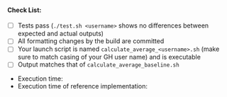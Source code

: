 #### Check List:
- [ ] Tests pass (`./test.sh <username>` shows no differences between expected and actual outputs)
- [ ] All formatting changes by the build are committed
- [ ] Your launch script is named `calculate_average_<username>.sh` (make sure to match casing of your GH user name) and is executable
- [ ] Output matches that of `calculate_average_baseline.sh`
* Execution time:
* Execution time of reference implementation:

<!--
Thanks for your submission. Please go through the checklist above before submitting your pull request.
Use [x] to mark that the item has been completed.

Please submit only submissions that are taking less than 1 minute.

Please make sure that you have followed the defined rules (https://github.com/gunnarmorling/1brc?tab=readme-ov-file#rules-and-limits).
-->
